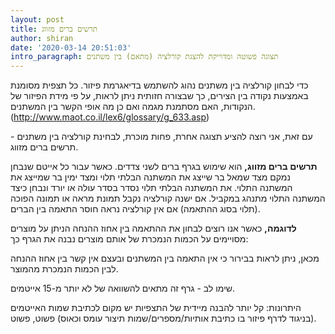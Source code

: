 ```yaml
---
layout: post
title: תרשים ברים מזווג
author: shiran
date: '2020-03-14 20:51:03'
intro_paragraph: תצוגה פשוטה ומדוייקת להצגת קורלציה (מתאם) בין משתנים
---
```

כדי לבחון קורלציה בין משתנים נהוג להשתמש בדיאגרמת פיזור.
כל תצפית מסומנת באמצעות נקודה בין הצירים, כך שבצורה חזותית ניתן לראות, על פי מידת הפיזור של הנקודות, האם מסתמנת מגמה ואם כן מה אופי הקשר בין המשתנים.(http://www.maot.co.il/lex6/glossary/g_633.asp) 

עם זאת, אני רוצה להציע תצוגה אחרת, פחות מוכרת, לבחינת קורלציה בין משתנים - 
תרשים ברים מזווג.

**תרשים ברים מזווג,** 
הוא שימוש בגרף ברים לשני צדדים. כאשר עבור כל אייטם שנבחן נמקם מצד שמאל בר שייצג את המשתנה הבלתי תלוי ומצד ימין בר שמייצג את המשתנה התלוי. את המשתנה הבלתי תלוי נסדר בסדר עולה או יורד ונבחן כיצד המשתנה התלוי מתנהג במקביל.
אם ישנה קורלציה נקבל תמונת מראה או תמונה הפוכה (תלוי בסוג ההתאמה)
אם אין קורלציה נראה חוסר התאמה בין הברים.

**לדוגמה,**
כאשר אנו רוצים לבחון את ההתאמה בין אחוז ההנחה הניתן על מוצרים מסויימים על הכמות הנמכרת של אותם מוצרים נבנה את הגרף כך:





מכאן, ניתן לראות בבירור כי אין התאמה בין המשתנים ובעצם אין קשר בין אחוז ההנחה לבין הכמות הנמכרת מהמוצר.


שימו לב - 
גרף זה מתאים להשוואה של לא יותר מ-15 אייטמים. 

היתרונות:
קל יותר להבנה מיידית של התצפיות
יש מקום לכתיבת שמות האייטמים (בניגוד לדרף פיזור בו כתיבת אותיות/מספרים/שמות תיצור עומס וכאוס)
פשוט, פשוט.
